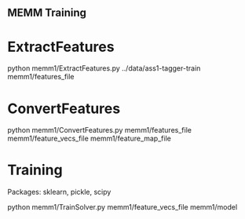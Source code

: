 ## MEMM Training

# ExtractFeatures

python memm1/ExtractFeatures.py ../data/ass1-tagger-train memm1/features_file 


# ConvertFeatures

python memm1/ConvertFeatures.py memm1/features_file memm1/feature_vecs_file memm1/feature_map_file


# Training 
Packages:
sklearn, pickle, scipy

python memm1/TrainSolver.py memm1/feature_vecs_file memm1/model